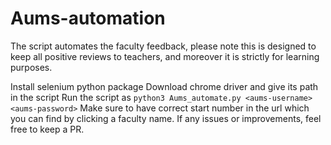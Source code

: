 # Aums-automation
The script automates the faculty feedback, please note this is designed to keep all positive reviews to teachers, and moreover it is strictly for learning purposes.

Install selenium python package 
Download chrome driver and give its path in the script
Run the script as `python3 Aums_automate.py <aums-username> <aums-password>`
Make sure to have correct start number in the url which you can find by clicking a faculty name.
If any issues or improvements, feel free to keep a PR.

